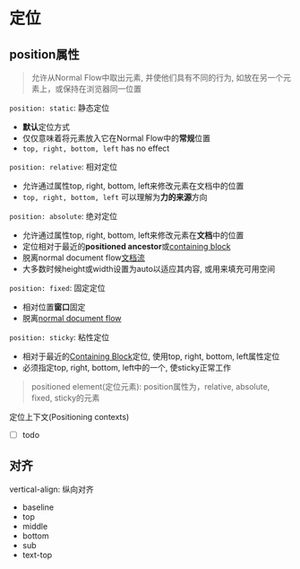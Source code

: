 # 定位

## position属性

> 允许从Normal Flow中取出元素, 并使他们具有不同的行为, 如放在另一个元素上，或保持在浏览器同一位置

`position: static`: 静态定位

- **默认**定位方式
- 仅仅意味着将元素放入它在Normal Flow中的**常规**位置
- `top, right, bottom, left` has no effect

`position: relative`: 相对定位

- 允许通过属性top, right, bottom, left来修改元素在文档中的位置
- `top, right, bottom, left` 可以理解为**力的来源**方向

`position: absolute`: 绝对定位

- 允许通过属性top, right, bottom, left来修改元素在**文档**中的位置
- 定位相对于最近的**positioned ancestor**或[containing block](CSS_Containing_Block.md)
- 脱离normal document flow[文档流](CSS_Normal_Flow.md)
- 大多数时候height或width设置为auto以适应其内容, 或用来填充可用空间

`position: fixed`: 固定定位

- 相对位置**窗口**固定
- 脱离[normal document flow](CSS_Normal_Flow.md)

`position: sticky`: 粘性定位

- 相对于最近的[Containing Block]()定位, 使用top, right, bottom, left属性定位
- 必须指定top, right, bottom, left中的一个, 使sticky正常工作


> positioned element(定位元素): position属性为，relative, absolute, fixed, sticky的元素

定位上下文(Positioning contexts)

- [ ] todo

## 对齐

vertical-align: 纵向对齐

- baseline
- top
- middle
- bottom
- sub
- text-top
